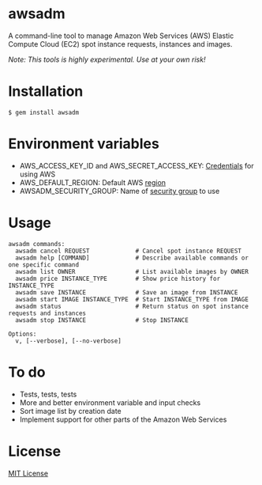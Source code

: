 # awsadm

A command-line tool to manage Amazon Web Services (AWS) Elastic Compute Cloud (EC2) spot instance requests, instances and images.

*Note: This tools is highly experimental. Use at your own risk!*

# Installation

```
$ gem install awsadm
```

# Environment variables

* AWS_ACCESS_KEY_ID and AWS_SECRET_ACCESS_KEY: [Credentials](http://docs.aws.amazon.com/general/latest/gr/aws-sec-cred-types.html#access-keys-and-secret-access-keys) for using AWS
* AWS_DEFAULT_REGION: Default AWS [region](http://docs.aws.amazon.com/AWSEC2/latest/UserGuide/using-regions-availability-zones.html#concepts-available-regions)
* AWSADM_SECURITY_GROUP: Name of [security group](http://docs.aws.amazon.com/AWSEC2/latest/UserGuide/using-network-security.html) to use

# Usage

```
awsadm commands:
  awsadm cancel REQUEST             # Cancel spot instance REQUEST
  awsadm help [COMMAND]             # Describe available commands or one specific command
  awsadm list OWNER                 # List available images by OWNER
  awsadm price INSTANCE_TYPE        # Show price history for INSTANCE_TYPE
  awsadm save INSTANCE              # Save an image from INSTANCE
  awsadm start IMAGE INSTANCE_TYPE  # Start INSTANCE_TYPE from IMAGE
  awsadm status                     # Return status on spot instance requests and instances
  awsadm stop INSTANCE              # Stop INSTANCE

Options:
  v, [--verbose], [--no-verbose]
```

# To do

* Tests, tests, tests
* More and better environment variable and input checks
* Sort image list by creation date
* Implement support for other parts of the Amazon Web Services

# License

[MIT License](http://opensource.org/licenses/MIT)
